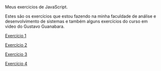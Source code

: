 Meus exercicios de JavaScript.

Estes são os exercícios que estou fazendo na minha faculdade de análise e desenvolvimento de sistemas e também alguns exercícios do curso em video do Gustavo Guanabara.

<a href="https://vitorvalentimsilva.github.io/JavaScript/Exercicio01/" target="_blank">Exercício 1</a>

<a href="https://vitorvalentimsilva.github.io/JavaScript/Exercicio02/" target="_blank">Exercício 2</a>

<a href="https://vitorvalentimsilva.github.io/JavaScript/Exercicio03/" target="_blank">Exercício 3</a>

<a href="https://vitorvalentimsilva.github.io/JavaScript/Exercicio04/" target="_blank">Exercício 4</a>
